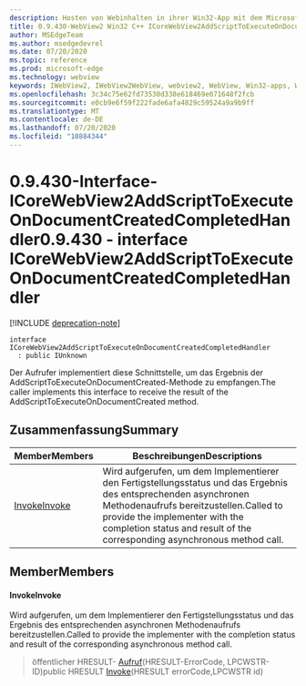 ```yaml
---
description: Hosten von Webinhalten in ihrer Win32-App mit dem Microsoft Edge WebView2-Steuerelement
title: 0.9.430-WebView2 Win32 C++ ICoreWebView2AddScriptToExecuteOnDocumentCreatedCompletedHandler
author: MSEdgeTeam
ms.author: msedgedevrel
ms.date: 07/20/2020
ms.topic: reference
ms.prod: microsoft-edge
ms.technology: webview
keywords: IWebView2, IWebView2WebView, webview2, WebView, Win32-apps, Win32, Edge, ICoreWebView2, ICoreWebView2Host, Browser-Steuerelement, Edge-HTML
ms.openlocfilehash: 3c34c75e62fd73530d338e618469e071648f2fcb
ms.sourcegitcommit: e0cb9e6f59f222fade6afa4829c59524a9a9b9ff
ms.translationtype: MT
ms.contentlocale: de-DE
ms.lasthandoff: 07/20/2020
ms.locfileid: "10884344"
---
```

# <span data-ttu-id="b898e-104">0.9.430-Interface-ICoreWebView2AddScriptToExecuteOnDocumentCreatedCompletedHandler</span><span class="sxs-lookup"><span data-stu-id="b898e-104">0.9.430 - interface ICoreWebView2AddScriptToExecuteOnDocumentCreatedCompletedHandler</span></span> 

[!INCLUDE [deprecation-note](../../includes/deprecation-note.md)]

```
interface ICoreWebView2AddScriptToExecuteOnDocumentCreatedCompletedHandler
  : public IUnknown
```

<span data-ttu-id="b898e-105">Der Aufrufer implementiert diese Schnittstelle, um das Ergebnis der AddScriptToExecuteOnDocumentCreated-Methode zu empfangen.</span><span class="sxs-lookup"><span data-stu-id="b898e-105">The caller implements this interface to receive the result of the AddScriptToExecuteOnDocumentCreated method.</span></span>

## <span data-ttu-id="b898e-106">Zusammenfassung</span><span class="sxs-lookup"><span data-stu-id="b898e-106">Summary</span></span>

 <span data-ttu-id="b898e-107">Member</span><span class="sxs-lookup"><span data-stu-id="b898e-107">Members</span></span>                        | <span data-ttu-id="b898e-108">Beschreibungen</span><span class="sxs-lookup"><span data-stu-id="b898e-108">Descriptions</span></span>
--------------------------------|---------------------------------------------
[<span data-ttu-id="b898e-109">Invoke</span><span class="sxs-lookup"><span data-stu-id="b898e-109">Invoke</span></span>](#invoke) | <span data-ttu-id="b898e-110">Wird aufgerufen, um dem Implementierer den Fertigstellungsstatus und das Ergebnis des entsprechenden asynchronen Methodenaufrufs bereitzustellen.</span><span class="sxs-lookup"><span data-stu-id="b898e-110">Called to provide the implementer with the completion status and result of the corresponding asynchronous method call.</span></span>

## <span data-ttu-id="b898e-111">Member</span><span class="sxs-lookup"><span data-stu-id="b898e-111">Members</span></span>

#### <span data-ttu-id="b898e-112">Invoke</span><span class="sxs-lookup"><span data-stu-id="b898e-112">Invoke</span></span> 

<span data-ttu-id="b898e-113">Wird aufgerufen, um dem Implementierer den Fertigstellungsstatus und das Ergebnis des entsprechenden asynchronen Methodenaufrufs bereitzustellen.</span><span class="sxs-lookup"><span data-stu-id="b898e-113">Called to provide the implementer with the completion status and result of the corresponding asynchronous method call.</span></span>

> <span data-ttu-id="b898e-114">öffentlicher HRESULT- [Aufruf](#invoke)(HRESULT-ErrorCode, LPCWSTR-ID)</span><span class="sxs-lookup"><span data-stu-id="b898e-114">public HRESULT [Invoke](#invoke)(HRESULT errorCode,LPCWSTR id)</span></span>

